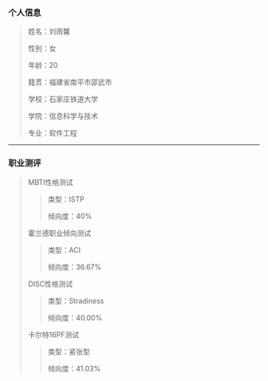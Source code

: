 ### 个人信息
> 姓名：刘雨馨
> 
> 性别：女 
> 
> 年龄：20
> 
> 籍贯：福建省南平市邵武市
> 
> 学校：石家庄铁道大学
> 
> 学院：信息科学与技术
> 
> 专业：软件工程

----
### 职业测评
> MBTI性格测试
> > 类型：ISTP
> > 
> > 倾向度：40%
> 
> 霍兰德职业倾向测试
> > 类型：ACI
> > 
> > 倾向度：36.67%
> 
> DISC性格测试
> > 类型：Stradiness
> > 
> > 倾向度：40.00%
> 
> 卡尔特16PF测试
> > 类型：紧张型
> > 
> > 倾向度：41.03%


